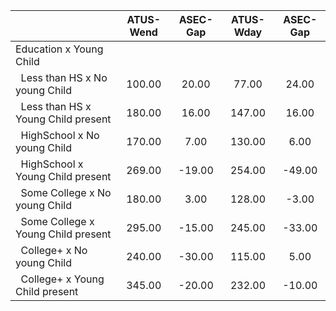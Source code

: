 
|                      |    ATUS-Wend |     ASEC-Gap |    ATUS-Wday |     ASEC-Gap |
| -------------------- | :----------: | :----------: | :----------: | :----------: |
| Education x Young Child |              |              |              |              |
| &nbsp;&nbsp;Less than HS x No young Child |       100.00 |        20.00 |        77.00 |        24.00 |
| &nbsp;&nbsp;Less than HS x Young Child present |       180.00 |        16.00 |       147.00 |        16.00 |
| &nbsp;&nbsp;HighSchool x No young Child |       170.00 |         7.00 |       130.00 |         6.00 |
| &nbsp;&nbsp;HighSchool x Young Child present |       269.00 |       -19.00 |       254.00 |       -49.00 |
| &nbsp;&nbsp;Some College x No young Child |       180.00 |         3.00 |       128.00 |        -3.00 |
| &nbsp;&nbsp;Some College x Young Child present |       295.00 |       -15.00 |       245.00 |       -33.00 |
| &nbsp;&nbsp;College+ x No young Child |       240.00 |       -30.00 |       115.00 |         5.00 |
| &nbsp;&nbsp;College+ x Young Child present |       345.00 |       -20.00 |       232.00 |       -10.00 |

